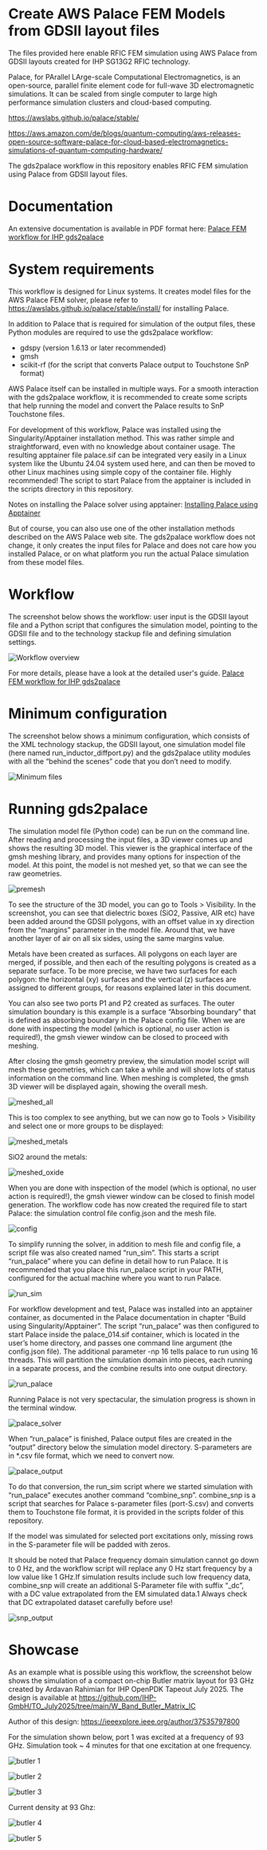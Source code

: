 # Create AWS Palace FEM Models from GDSII layout files

The files provided here enable RFIC FEM simulation using AWS Palace from GDSII layouts created for IHP SG13G2 RFIC technology.

Palace, for PArallel LArge-scale Computational Electromagnetics, is an open-source, parallel finite element code for full-wave 3D electromagnetic simulations. It can be scaled from single computer to large high performance simulation clusters and cloud-based computing.

https://awslabs.github.io/palace/stable/

https://aws.amazon.com/de/blogs/quantum-computing/aws-releases-open-source-software-palace-for-cloud-based-electromagnetics-simulations-of-quantum-computing-hardware/

The gds2palace workflow in this repository enables RFIC FEM simulation using Palace from GDSII layout files.


# Documentation
An extensive documentation is available in PDF format here:
[Palace FEM workflow for IHP gds2palace](./doc/Palace_workflow_October_2025.pdf) 

# System requirements
This workflow is designed for Linux systems. It creates model files for the AWS Palace FEM solver, 
please refer to https://awslabs.github.io/palace/stable/install/ for installing Palace.

In addition to Palace that is required for simulation of the output files, these Python modules are required to use the gds2palace workflow:
- gdspy (version 1.6.13 or later recommended)
- gmsh
- scikit-rf (for the script that converts Palace output to Touchstone SnP format)

AWS Palace itself can be installed in multiple ways. For a smooth interaction with the gds2palace workflow, it is recommended to create some scripts that help running the model and convert the Palace results to SnP Touchstone files.

For development of this workflow, Palace was installed using the Singularity/Apptainer installation method. This was rather simple and straightforward, even with no knowledge about container usage. The resulting apptainer file palace.sif can be integrated very easily in a Linux system like the Ubuntu 24.04 system used here, and can then be moved to other Linux machines using simple copy of the container file. Highly recommended! The script to start Palace from the apptainer is included in the scripts directory in this repository.

Notes on installing the Palace solver using apptainer:
[Installing Palace using Apptainer](./doc/Installing_Palace_using_Apptainer.pdf) 

But of course, you can also use one of the other installation methods described on the AWS Palace web site. The gds2palace workflow does not change, it only creates the input files for Palace and does not care how you installed Palace, or on what platform you run the actual Palace simulation from these model files.

# Workflow
The screenshot below shows the workflow: user input is the GDSII layout file and a Python script that configures the simulation model, pointing to the GDSII file and to the technology stackup file and defining simulation settings. 

![Workflow overview](./doc/png/workflow_overview.png)

For more details, please have a look at the detailed user's guide.
[Palace FEM workflow for IHP gds2palace](./doc/Palace_workflow_October_2025.pdf) 


# Minimum configuration
The screenshot below shows a minimum configuration, which consists of the XML technology stackup, the GDSII layout, one simulation model file (here named run_inductor_diffport.py)  and the gds2palace utility modules with all the “behind the scenes” code that you don’t need to modify.

![Minimum files](./doc/png/minimum_files.png)

# Running gds2palace
The simulation model file (Python code) can be run on the command line. After reading and processing the input files, a 3D viewer comes up and shows the resulting 3D model. This viewer is the graphical interface of the gmsh meshing library, and provides many options for inspection of the model. At this point, the model is not meshed yet, so that we can see the raw geometries.

![premesh](./doc/png/premesh.png)

To see the structure of the 3D model, you can go to Tools > Visibility. In the screenshot, you can see that dielectric boxes (SiO2, Passive, AIR etc) have been added around the GDSII polygons, with an offset value in xy direction from the “margins” parameter in the model file. Around that, we have another layer of air on all six sides, using the same margins value.

Metals have been created as surfaces. All polygons on each layer are merged, if possible, and then each of the resulting polygons is created as a separate surface. To be more precise, we have two surfaces for each polygon: the horizontal (xy) surfaces and the vertical (z) surfaces are assigned to different groups, for reasons explained later in this document.

You can also see two ports P1 and P2 created as surfaces. The outer simulation boundary is this example is a surface “Absorbing boundary” that is defined as absorbing boundary in the Palace config file. When we are done with inspecting the model (which is optional, no user action is required!), the gmsh viewer window can be closed to proceed with meshing.

After closing the gmsh geometry preview, the simulation model script will mesh these geometries, which can take a while and will show lots of status information on the command line. When meshing is completed, the gmsh 3D viewer will be displayed again, showing the overall mesh.

![meshed_all](./doc/png/meshed_all.png)

This is too complex to see anything, but we can now go to Tools > Visibility and select one or more groups to be displayed:

![meshed_metals](./doc/png/meshed_metals.png)

SiO2 around the metals:

![meshed_oxide](./doc/png/meshed_oxide.png)

When you are done with inspection of the model (which is optional, no user action is required!), the gmsh viewer window can be closed to finish model generation.
The workflow code has now created the required file to start Palace: the simulation control file config.json and the mesh file.

![config](./doc/png/config.png)

To simplify running the solver, in addition to mesh file and config file, a script file was also created named “run_sim”.
This starts a script “run_palace” where you can define in detail how to run Palace. It is recommended that you place this run_palace script in your PATH, configured for the actual machine where you want to run Palace.

![run_sim](./doc/png/run_sim.png)

For workflow development and test, Palace was installed into an apptainer container, as documented in the Palace documentation in chapter “Build using Singularity/Apptainer”. The script “run_palace” was then configured to start Palace inside the palace_014.sif container, which is located in the user’s home directory, and passes one command line argument (the config.json file). The additional parameter -np 16 tells palace to run using 16 threads. This will partition the simulation domain into pieces, each running in a separate process, and the combine results into one output directory.

![run_palace](./doc/png/run_palace.png)

Running Palace is not very spectacular, the simulation progress is shown in the terminal window.

![palace_solver](./doc/png/palace_solver.png)

When “run_palace” is finished, Palace output files are created in the “output” directory below the simulation model directory. S-parameters are in *.csv file format, which we need to convert now.

![palace_output](./doc/png/palace_output.png)

To do that conversion, the run_sim script where we started simulation with “run_palace” executes another command “combine_snp”.
combine_snp is a script that searches for Palace s-parameter files (port-S.csv) and converts them to Touchstone file format, it is provided in the scripts folder of this repository. 

If the model was simulated for selected port excitations only, missing rows in the S-parameter file will be padded with zeros.

It should be noted that Palace frequency domain simulation cannot go down to 0 Hz, and the workflow script will replace any 0 Hz start frequency by a low value like 1 GHz.If simulation results include such low frequency data, combine_snp will create an additional S-Parameter file with suffix “_dc”, with a DC value extrapolated from the EM simulated data.1 Always check that DC extrapolated dataset carefully before use!

![snp_output](./doc/png/snp_output.png)

# Showcase 

As an example what is possible using this workflow, the screenshot below shows the simulation of a compact on-chip Butler matrix layout for 93 GHz created by Ardavan Rahimian for IHP OpenPDK  Tapeout July 2025. The design is available at https://github.com/IHP-GmbH/TO_July2025/tree/main/W_Band_Butler_Matrix_IC

Author of this design: https://ieeexplore.ieee.org/author/37535797800

For the simulation shown below, port 1 was excited at a frequency of 93 GHz. Simulation took ~ 4 minutes for that one excitation at one frequency.

![butler 1](./doc/png/butler1.png)

![butler 2](./doc/png/butler2.png)

![butler 3](./doc/png/butler3.png)

Current density at 93 Ghz:

![butler 4](./doc/png/butler4.png)

![butler 5](./doc/png/butler5.png)

